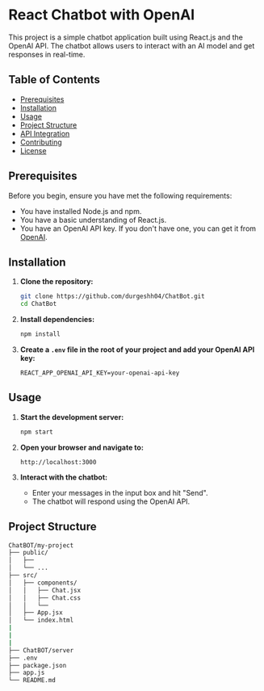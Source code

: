 # React Chatbot with OpenAI

This project is a simple chatbot application built using React.js and the OpenAI API. The chatbot allows users to interact with an AI model and get responses in real-time.

## Table of Contents
- [Prerequisites](#prerequisites)
- [Installation](#installation)
- [Usage](#usage)
- [Project Structure](#project-structure)
- [API Integration](#api-integration)
- [Contributing](#contributing)
- [License](#license)

## Prerequisites
Before you begin, ensure you have met the following requirements:
- You have installed Node.js and npm.
- You have a basic understanding of React.js.
- You have an OpenAI API key. If you don't have one, you can get it from [OpenAI](https://beta.openai.com/signup/).

## Installation

1. **Clone the repository:**
    ```sh
    git clone https://github.com/durgeshh04/ChatBot.git
    cd ChatBot
    ```

2. **Install dependencies:**
    ```sh
    npm install
    ```

3. **Create a `.env` file in the root of your project and add your OpenAI API key:**
    ```env
    REACT_APP_OPENAI_API_KEY=your-openai-api-key
    ```

## Usage

1. **Start the development server:**
    ```sh
    npm start
    ```

2. **Open your browser and navigate to:**
    ```
    http://localhost:3000
    ```

3. **Interact with the chatbot:**
    - Enter your messages in the input box and hit "Send".
    - The chatbot will respond using the OpenAI API.

## Project Structure

```sh
ChatBOT/my-project
├── public/
│   ├── 
│   └── ...
├── src/
│   ├── components/
│   │   ├── Chat.jsx
│   │   ├── Chat.css
│   │   └── 
│   ├── App.jsx
│   └── index.html
|
|
|
├── ChatBOT/server
├── .env
├── package.json
├── app.js
└── README.md

